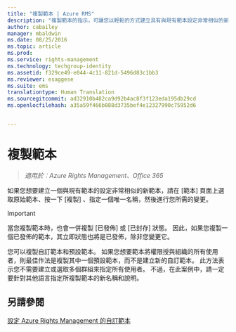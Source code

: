 ```yaml
---
title: "複製範本 | Azure RMS"
description: "複製範本的指示，可讓您以輕鬆的方式建立具有與現有範本設定非常相似的新範本。"
author: cabailey
manager: mbaldwin
ms.date: 08/25/2016
ms.topic: article
ms.prod: 
ms.service: rights-management
ms.technology: techgroup-identity
ms.assetid: f329ce49-e044-4c11-821d-5496d83c1bb3
ms.reviewer: esaggese
ms.suite: ems
translationtype: Human Translation
ms.sourcegitcommit: ad32910b482ca9d92b4ac8f3f123eda195db29cd
ms.openlocfilehash: a35a59f466b088d3735bef4e12327990c75952d6


---
```



# 複製範本

>*適用於︰Azure Rights Management、Office 365*

如果您想要建立一個與現有範本的設定非常相似的新範本，請在 [範本]  頁面上選取原始範本、按一下 [複製] 、指定一個唯一名稱，然後進行您所需的變更。

> [!IMPORTANT]
> 當您複製範本時，也會一併複製 [已發佈]  或 [已封存]  狀態。 因此，如果您複製一個已發佈的範本，其立即狀態也將是已發佈，除非您變更它。

您可以複製自訂範本和預設範本。 如果您想要範本將權限授與組織的所有使用者，則最佳作法是複製其中一個預設範本，而不是建立新的自訂範本。 此方法表示您不需要建立或選取多個群組來指定所有使用者。 不過，在此案例中，請一定要針對其他語言指定所複製範本的新名稱和說明。



## 另請參閱
[設定 Azure Rights Management 的自訂範本](configure-custom-templates.md)


<!--HONumber=Aug16_HO4-->


